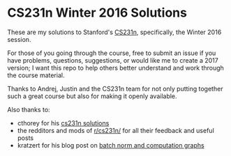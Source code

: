 CS231n Winter 2016 Solutions
============================

These are my solutions to Stanford's [CS231n](http://cs231n.stanford.edu/), specifically, the Winter 2016 session.

For those of you going through the course, free to submit an issue if you have problems, questions, suggestions, or would like me to create a 2017 version; I want this repo to help others better understand and work through the course material.

Thanks to Andrej, Justin and the CS231n team for not only putting together such a great course but also for making it openly available.

Also thanks to:
* cthorey for his [cs231n solutions](https://github.com/cthorey/CS231)
* the redditors and mods of [r/cs231n/](https://www.reddit.com/r/cs231n/) for all their feedback and useful posts
* kratzert for his blog post on [batch norm and computation graphs](https://kratzert.github.io/2016/02/12/understanding-the-gradient-flow-through-the-batch-normalization-layer.html)
